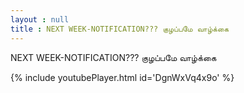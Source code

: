 ```yaml
---
layout : null
title : NEXT WEEK-NOTIFICATION??? குழப்பமே வாழ்க்கை
---
```


NEXT WEEK-NOTIFICATION??? குழப்பமே வாழ்க்கை



{% include youtubePlayer.html id='DgnWxVq4x9o' %}

